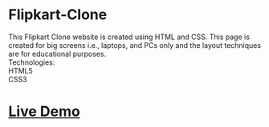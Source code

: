 # Flipkart-Clone

This Flipkart Clone website is created using HTML and CSS. This page is created for big screens i.e., laptops, and PCs only and the layout techniques are for educational purposes.<br> Technologies:<br> HTML5 <br>CSS3<br>
<h1><a href = "https://yashsrivastavaaa.github.io/Amazon-Clone/">Live Demo</a><h1>
